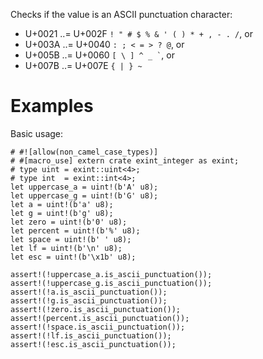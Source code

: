 Checks if the value is an ASCII punctuation character:

- U+0021 ..= U+002F `! " # $ % & ' ( ) * + , - . /`, or
- U+003A ..= U+0040 `: ; < = > ? @`, or
- U+005B ..= U+0060 `` [ \ ] ^ _ ` ``, or
- U+007B ..= U+007E `{ | } ~`

# Examples

Basic usage:

```
# #![allow(non_camel_case_types)]
# #[macro_use] extern crate exint_integer as exint;
# type uint = exint::uint<4>;
# type int  = exint::int<4>;
let uppercase_a = uint!(b'A' u8);
let uppercase_g = uint!(b'G' u8);
let a = uint!(b'a' u8);
let g = uint!(b'g' u8);
let zero = uint!(b'0' u8);
let percent = uint!(b'%' u8);
let space = uint!(b' ' u8);
let lf = uint!(b'\n' u8);
let esc = uint!(b'\x1b' u8);

assert!(!uppercase_a.is_ascii_punctuation());
assert!(!uppercase_g.is_ascii_punctuation());
assert!(!a.is_ascii_punctuation());
assert!(!g.is_ascii_punctuation());
assert!(!zero.is_ascii_punctuation());
assert!(percent.is_ascii_punctuation());
assert!(!space.is_ascii_punctuation());
assert!(!lf.is_ascii_punctuation());
assert!(!esc.is_ascii_punctuation());
```
